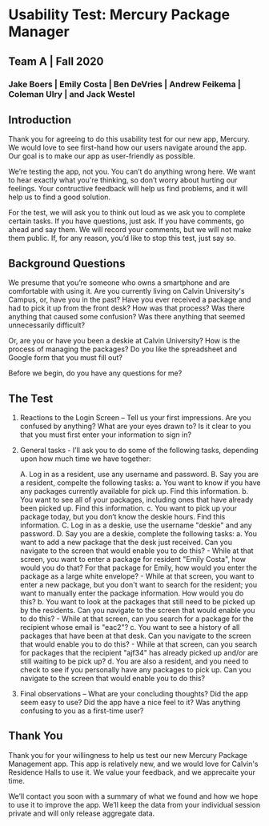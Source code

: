 # Usability Test: Mercury Package Manager
## Team A | Fall 2020
### Jake Boers | Emily Costa | Ben DeVries | Andrew Feikema | Coleman Ulry | and Jack Westel

## Introduction
Thank you for agreeing to do this usability test for our new app, Mercury. We would love to see first-hand how our users navigate around the app. Our goal is to make our app as user-friendly as possible.

We’re testing the app, not you. You can’t do anything wrong here. We want to hear exactly what you're thinking, so don’t worry about hurting our feelings. Your contructive feedback will help us find problems, and it will help us to find a good solution.

For the test, we will ask you to think out loud as we ask you to complete certain tasks. If you have questions, just ask. If you have comments, go ahead and say them. We will record your comments, but we will not make them public. If, for any reason, you’d like to stop this test, just say so.

## Background Questions
We presume that you’re someone who owns a smartphone and are comfortable with using it. Are you currently living on Calvin University's Campus, or, have you in the past? Have you ever received a package and had to pick it up from the front desk? How was that process? Was there anything that caused some confusion? Was there anything that seemed unnecessarily difficult?

Or, are you or have you been a deskie at Calvin University? How is the process of managing the packages? Do you like the spreadsheet and Google form that you must fill out?

Before we begin, do you have any questions for me?

## The Test
1. Reactions to the Login Screen – Tell us your first impressions. Are you confused by anything? What are your eyes drawn to? Is it clear to you that you must first enter your information to sign in?

2. General tasks - I’ll ask you to do some of the following tasks, depending upon how much time we have together:

    A. Log in as a resident, use any username and password.
    B. Say you are a resident, compelte the following tasks:
      a. You want to know if you have any packages currently available for pick up. Find this information.
      b. You want to see all of your packages, including ones that have already been picked up. Find this information.
      c. You want to pick up your package today, but you don’t know the deskie hours. Find this information.
    C. Log in as a deskie, use the username "deskie" and any password.
    D. Say you are a deskie, complete the following tasks:
      a. You want to add a new package that the desk just received. Can you navigate to the screen that would enable you to do this?
        - While at that screen, you want to enter a package for resident "Emily Costa", how would you do that? For that package for Emily, how would you enter the package as a large white envelope?
        - While at that screen, you want to enter a new package, but you don't want to search for the resident; you want to manually enter the package information. How would you do this?
      b. You want to look at the packages that still need to be picked up by the residents. Can you navigate to the screen that would enable you to do this?
        - While at that screen, can you search for a package for the recipient whose email is "eac2"?
      c. You want to see a history of all packages that have been at that desk. Can you navigate to the screen that would enable you to do this?
        - While at that screen, can you search for packages that the recipient "ajf34" has already picked up and/or are still waiting to be pick up?
      d. You are also a resident, and you need to check to see if you personally have any packages to pick up. Can you navigate to the screen that would enable you to do this?


3. Final observations – What are your concluding thoughts? Did the app seem easy to use? Did the app have a nice feel to it? Was anything confusing to you as a first-time user?

## Thank You
Thank you for your willingness to help us test our new Mercury Package Management app. This app is relatively new, and we would love for Calvin's Residence Halls to use it. We value your feedback, and we apprecaite your time.

We’ll contact you soon with a summary of what we found and how we hope to use it to improve the app. We’ll keep the data from your individual session private and will only release aggregate data.
